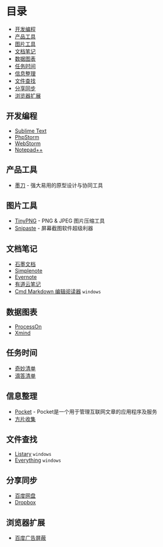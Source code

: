 # 目录

* [开发编程](#开发编程)
* [产品工具](#产品工具)
* [图片工具](#图片工具)
* [文档笔记](#文档笔记)
* [数据图表](#数据图表)
* [任务时间](#任务时间)
* [信息整理](#信息整理)
* [文件查找](#文件查找)
* [分享同步](#分享同步)
* [浏览器扩展](#浏览器扩展)

## 开发编程
* [Sublime Text](https://www.sublimetext.com/)
* [PhpStorm](https://www.jetbrains.com/phpstorm/)
* [WebStorm](https://www.jetbrains.com/webstorm/)
* [Notepad++](https://notepad-plus-plus.org/)

## 产品工具
* [墨刀](https://modao.cc/) - 强大易用的原型设计与协同工具

## 图片工具
* [TinyPNG](https://tinypng.com/) - PNG & JPEG 图片压缩工具
* [Snipaste](https://zh.snipaste.com/) - 屏幕截图软件超级利器

## 文档笔记
* [石墨文档](https://shimo.im/)
* [Simplenote](https://simplenote.com/)
* [Evernote](https://evernote.com/intl/zh-cn)
* [有道云笔记](https://note.youdao.com/)
* [Cmd Markdown 编辑阅读器](https://www.zybuluo.com/) `windows`

## 数据图表
* [ProcessOn](https://processon.com)
* [Xmind](https://www.xmind.net/)

## 任务时间
* [奇妙清单](https://www.wunderlist.com/zh/)
* [滴答清单](https://www.dida365.com/)

## 信息整理
* [Pocket](https://getpocket.com/) - Pocket是一个用于管理互联网文章的应用程序及服务
* [方片收集](https://funp.in/)

## 文件查找
* [Listary](http://www.listary.com/) `windows`
* [Everything](http://www.voidtools.com/) `windows`

## 分享同步
* [百度网盘](https://pan.baidu.com/)
* [Dropbox](https://www.dropbox.com/)

## 浏览器扩展
* [百度广告屏蔽](https://github.com/unclehking/bdAdfinisher)
